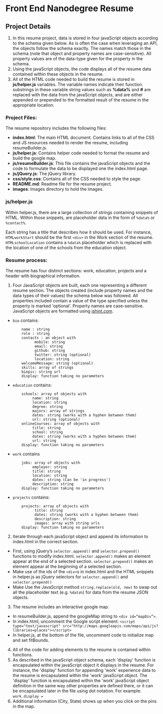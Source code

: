# Front End Nanodegree Resume
## Project Details

1. In this resume project, data is stored in four javaScript objects according to the schema given below. As is often the case when leveraging an API, the objects follow the schema exactly. The names match those in the schema (note that object and property names are case-sensitive). All property values are of the data-type given for the property in the schema.
2. Using the javaScript objects, the code displays all of the resume data contained within these objects in the resume.
3. All of the HTML code needed to build the resume is stored in **js/helper.js** variables. The variable names indicate their function.  substrings in these variable string values such as **%data%** and **#** are replaced with the data from the javaScript objects, and are either appended or prepended to the formatted result of the resume in the appropriate location.


### Project Files:
The resume repository includes the following files:

* **index.html**: The main HTML document. Contains links to all of the CSS and JS resources needed to render the resume, including resumeBuilder.js.
* **js/helper.js**: Contains helper code needed to format the resume and build the google map.
* **js/resumeBuilder.js**: This file contains the javaScript objects and the code to formulate the data to be displayed one the index.html page.
* **js/jQuery.js**: The jQuery library.
* **css/style.css**: Contains all of the CSS needed to style the page.
* **README.md**:  Readme file for the resume project.
* **images**:  Images directory to hold the images.

### js/helper.js
Within helper.js, there are a large collection of strings containing snippets of HTML. Within those snippets, are placeholder data in the form of `%data%` or `%contact%`.

Each string has a title that describes how it should be used. For instance, `HTMLworkStart` should be the first `<div>` in the Work section of the resume. `HTMLschoolLocation` contains a `%data%` placeholder which is replaced with the location of one of the schools from the education object.

### Resume process:
The resume has four distinct sections: work, education, projects and a header with biographical information.

1. Four JavaScript objects are built, each one representing a different resume section. The objects created (include property names and the data types of their values) the schema below was followed. All properties included contain a value of the type specified unless the property is marked 'optional'.  Property names are case-sensitive. JavaScript objects are formatted using [jshint.com](http://jshint.com/).

  * `bio` contains:

            name : string
            role : string
            contacts : an object with
                  mobile: string
                  email: string
                  github: string
                  twitter: string (optional)
                  location: string
            welcomeMessage: string (optional)
            skills: array of strings
            biopic: string url
            display: function taking no parameters

  * `education` contains:

            schools: array of objects with
                 name: string
                 location: string
                 degree: string
                 majors: array of strings
                 dates: string (works with a hyphen between them)
                 url: string (optional)
            onlineCourses: array of objects with
                 title: string
                 school: string
                 dates: string (works with a hyphen between them)
                 url: string
            display: function taking no parameters

  * `work` contains

            jobs: array of objects with
                 employer: string
                 title: string
                 location: string
                 dates: string (Can be 'in progress')
                 description: string
            display: function taking no parameters

  * `projects` contains:

            projects: array of objects with
                  title: string
                  dates: string (works with a hyphen between them)
                  description: string
                  images: array with string urls
            display: function taking no parameters

2. Iterate through each javaScript object and append its information to index.html in the correct section.
  * First, using jQuery’s `selector.append()` and `selector.prepend()` functions to modify index.html. `selector.append()` makes an element appear at the end of a selected section. `selector.prepend()` makes an element appear at the beginning of a selected section.
  * Make use of the ids of the `<div>`s in index.html and the HTML snippets in helper.js as jQuery selectors for `selector.append()` and `selector.prepend()`
  * Make Use the JavaScript method `string.replace(old, new)` to swap out all the placeholder text (e.g. `%data%`) for data from the resume JSON objects.
3. The resume includes an interactive google map.
  * In resumeBuilder.js, append the googleMap string to `<div id=”mapDiv”>`.
  * In index.html, uncomment the Google script element: `<script type="text/javascript" src="http://maps.googleapis.com/maps/api/js?libraries=places"></script>`
  * In helper.js, at the bottom of the file, uncomment code to initialize map and set fitBounds.
4. All of the code for adding elements to the resume is contained within functions.
5. As described in the javaScript object schema, each 'display' function is encapsulated within the javaScript object it displays in the resume. For instance, the 'display' function for appending 'work' experience data to the resume is encapsulated within the 'work' javaScript object. The 'display' function is encapsulated within the 'work' javaScript object definition in the same way other properties are defined there, or it can be encapsulated later in the file using dot notation. For example: `work.display =`
6. Additional information (City, State) shows up when you click on the pins in the map.
